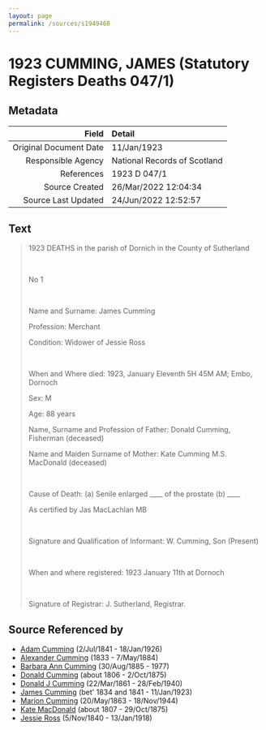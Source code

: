 ```yaml
---
layout: page
permalink: /sources/s1949468
---
```


# 1923 CUMMING, JAMES (Statutory Registers Deaths 047/1)

## Metadata

Field | Detail
---:|:---
Original Document Date | 11/Jan/1923
Responsible Agency | National Records of Scotland
References | 1923 D 047/1
Source Created | 26/Mar/2022 12:04:34
Source Last Updated | 24/Jun/2022 12:52:57

## Text

> 1923 DEATHS in the parish of Dornich in the County of Sutherland
>
> <br/>
>
> No 1
>
> <br/>
>
> Name and Surname: James Cumming
>
> Profession: Merchant
>
> Condition: Widower of Jessie Ross
>
> <br/>
>
> When and Where died: 1923, January Eleventh 5H 45M AM; Embo, Dornoch
>
> Sex: M
>
> Age: 88 years
>
> Name, Surname and Profession of Father: Donald Cumming, Fisherman (deceased)
>
> Name and Maiden Surname of Mother: Kate Cumming M.S. MacDonald (deceased)
>
> <br/>
>
> Cause of Death: (a) Senile enlarged ____ of the prostate (b) ____
>
> As certified by Jas MacLachlan MB
>
> <br/>
>
> Signature and Qualification of Informant: W. Cumming, Son (Present)
>
> <br/>
>
> When and where registered: 1923 January 11th at Dornoch
>
> <br/>
>
> Signature of Registrar: J. Sutherland, Registrar.
>

## Source Referenced by

* [Adam Cumming](../people/@55409960@-adam-cumming-b1841-7-2-d1926-1-18.md) (2/Jul/1841 - 18/Jan/1926)
* [Alexander Cumming](../people/@7028096@-alexander-cumming-b1833-d1884-5-7.md) (1833 - 7/May/1884)
* [Barbara Ann Cumming](../people/@57039529@-barbara-ann-cumming-b1885-8-30-d1977.md) (30/Aug/1885 - 1977)
* [Donald Cumming](../people/@45726416@-donald-cumming-b1806-d1875-10-2.md) (about 1806 - 2/Oct/1875)
* [Donald J Cumming](../people/@20465544@-donald-j-cumming-b1861-3-22-d1940-2-28.md) (22/Mar/1861 - 28/Feb/1940)
* [James Cumming](../people/@66384942@-james-cumming-b1834~1841-d1923-1-11.md) (bet' 1834 and 1841 - 11/Jan/1923)
* [Marion Cumming](../people/@59851647@-marion-cumming-b1863-5-20-d1944-11-18.md) (20/May/1863 - 18/Nov/1944)
* [Kate MacDonald](../people/@28255030@-kate-macdonald-b1807-d1875-10-29.md) (about 1807 - 29/Oct/1875)
* [Jessie Ross](../people/@60546968@-jessie-ross-b1840-11-5-d1918-1-13.md) (5/Nov/1840 - 13/Jan/1918)
